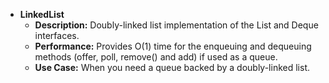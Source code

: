 - **LinkedList**
  - **Description:** Doubly-linked list implementation of the List and Deque interfaces.
  - **Performance:** Provides O(1) time for the enqueuing and dequeuing methods (offer, poll, remove() and add) if used as a queue.
  - **Use Case:** When you need a queue backed by a doubly-linked list.